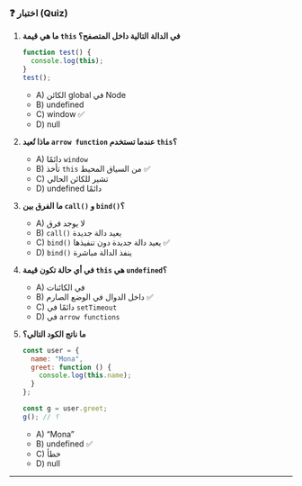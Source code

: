 ### ❓ اختبار (Quiz)
1.  **ما هي قيمة `this` في الدالة التالية داخل المتصفح؟**
    ```javascript
    function test() {
      console.log(this);
    }
    test();
    ```
    * A) الكائن global في Node
    * B) undefined
    * C) window ✅
    * D) null

2.  **ماذا تُعيد `arrow function` عندما تستخدم `this`؟**
    * A) دائمًا `window`
    * B) تأخذ `this` من السياق المحيط ✅
    * C) تشير للكائن الحالي
    * D) undefined دائمًا

3.  **ما الفرق بين `call()` و `bind()`؟**
    * A) لا يوجد فرق
    * B) `call()` يعيد دالة جديدة
    * C) `bind()` يعيد دالة جديدة دون تنفيذها ✅
    * D) `bind()` ينفذ الدالة مباشرة

4.  **في أي حالة تكون قيمة `this` هي `undefined`؟**
    * A) في الكائنات
    * B) داخل الدوال في الوضع الصارم ✅
    * C) دائمًا في `setTimeout`
    * D) في `arrow functions`

5.  **ما ناتج الكود التالي؟**
    ```javascript
    const user = {
      name: "Mona",
      greet: function () {
        console.log(this.name);
      }
    };

    const g = user.greet;
    g(); // ؟
    ```
    * A) “Mona”
    * B) undefined ✅
    * C) خطأ
    * D) null

***